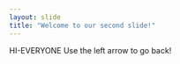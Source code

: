```yaml
---
layout: slide
title: "Welcome to our second slide!"
---
```

HI-EVERYONE
Use the left arrow to go back!
